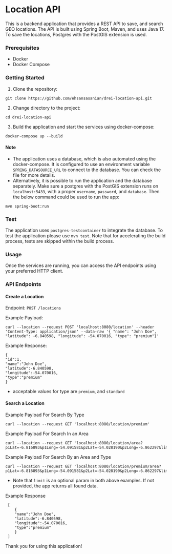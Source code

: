 # Location API

This is a backend application that provides a REST API to save, and search GEO locations. The API is built using Spring Boot, Maven, and uses Java 17. To save the locations, Postgres with the PostGIS extension is used.


###  Prerequisites
- Docker
- Docker Compose

### Getting Started
1. Clone the repository:
```
git clone https://github.com/ehsansasanian/drei-location-api.git
```
2. Change directory to the project:
```
cd drei-location-api
```
3. Build the application and start the services using docker-compose:

```
docker-compose up --build
```
#### Note
- The application uses a database, which is also automated using the docker-compose. It is configured to use an environment variable `SPRING_DATASOURCE_URL` to connect to the database. You can check the file for more details.
- Alternatively, it is possible to run the application and the database separately. Make sure a postgres with the PostGIS extension runs on `localhost:5433`, with a proper `username`, `password`, and `database`. Then the below command could be used to run the app:

```
mvn spring-boot:run
```

### Test

The application uses `postgres-testcontainer` to integrate the database. To test the application please use `mvn test`. Note that for accelerating the build process, tests are skipped within the build process.

### Usage
Once the services are running, you can access the API endpoints using your preferred HTTP client.

### API Endpoints

#### Create a Location

Endpoint: `POST /locations`

Example Payload:
```
curl --location --request POST 'localhost:8080/location' --header 'Content-Type: application/json' --data-raw '{ "name": "John Doe", "latitude": -6.840598, "longitude": -54.070016, "type": "premium"}'
```
Example Response:

```
{
"id":1,
"name":"John Doe",
"latitude":-6.840598,
"longitude":-54.070016,
"type":"premium"
}
```

- acceptable values for type are `premium`, and `standard`

#### Search a Location

Example Payload For Search By Type

```
curl --location --request GET 'localhost:8080/location/premium'
```
Example Payload For Search In an Area
```
curl --location --request GET 'localhost:8080/location/area?p1Lat=-6.816893&p1Long=-54.091581&p2Lat=-54.028190&p2Long=-6.862297&limit=3'
```
Example Payload For Search By an Area and Type

```
curl --location --request GET 'localhost:8080/location/premium/area?p1Lat=-6.816893&p1Long=-54.091581&p2Lat=-54.028190&p2Long=-6.862297&limit=1'
```

- Note that `limit` is an optional param in both above examples. If not provided, the app returns all found data.

Example Response

```
 [
    {
    "name":"John Doe",
    "latitude":-6.840598,
    "longitude":-54.070016,
    "type":"premium"
    }
 ]
```
Thank you for using this application!

